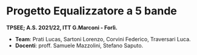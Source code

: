 # Progetto Equalizzatore a 5 bande

**TPSEE; A.S. 2021/22, ITT G.Marconi - Forlì.**

- **Team**: Prati Lucas, Sartoni Lorenzo, Corvini Federico, Traversari Luca.
- **Docenti**: proff. Samuele Mazzolini, Stefano Saputo.
